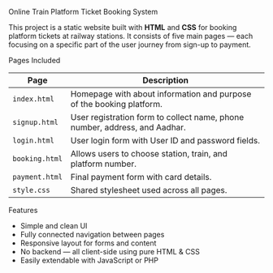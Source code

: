  Online Train Platform Ticket Booking System

This project is a static website built with **HTML** and **CSS** for booking platform tickets at railway stations. It consists of five main pages — each focusing on a specific part of the user journey from sign-up to payment.

 Pages Included

| Page         | Description                                                                 |
|--------------|-----------------------------------------------------------------------------|
| `index.html` | Homepage with about information and purpose of the booking platform.       |
| `signup.html`| User registration form to collect name, phone number, address, and Aadhar. |
| `login.html` | User login form with User ID and password fields.                          |
| `booking.html`| Allows users to choose station, train, and platform number.               |
| `payment.html`| Final payment form with card details.                                     |
| `style.css`  | Shared stylesheet used across all pages.                                   |

 Features

- Simple and clean UI
- Fully connected navigation between pages
- Responsive layout for forms and content
- No backend — all client-side using pure HTML & CSS
- Easily extendable with JavaScript or PHP

